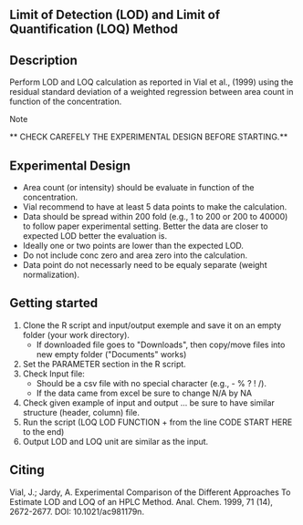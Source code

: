 Limit of Detection (LOD) and Limit of Quantification (LOQ) Method 
-----------------------------------------------------------------
Description
-----------
Perform LOD and LOQ calculation as reported in Vial et al., (1999) using the residual standard deviation of a weighted regression between area count in function of the concentration.

> [!NOTE]
> ** CHECK CAREFELY THE EXPERIMENTAL DESIGN BEFORE STARTING.**

Experimental Design
-----------
- Area count (or intensity) should be evaluate in function of the concentration.
- Vial recommend to have at least 5 data points to make the calculation.
- Data should be spread within 200 fold (e.g., 1 to 200 or 200 to 40000) 
  to follow paper experimental setting. Better the data are closer to expected LOD better the evaluation is.
- Ideally one or two points are lower than the expected LOD.
- Do not include conc zero and area zero into the calculation.
- Data point do not necessarly need to be equaly separate (weight normalization).

Getting started
----------------
1. Clone the R script and input/output exemple and save it on an empty folder (your work directory).
   - If downloaded file goes to "Downloads", then copy/move files into new empty folder ("Documents" works)
2. Set the PARAMETER section in the R script.
3. Check Input file:
   - Should be a csv file with no special character (e.g., - % ? ! /).
   - If the data came from excel be sure to change N/A by NA
4. Check given example of input and output ... be sure to have similar structure (header, column) file.
5. Run the script (LOQ LOD FUNCTION + from the line CODE START HERE to the end)
6. Output LOD and LOQ unit are similar as the input.

Citing
-------
Vial, J.; Jardy, A. Experimental Comparison of the Different Approaches 
To Estimate LOD and LOQ of an HPLC Method. 
Anal. Chem. 1999, 71 (14), 2672-2677. DOI: 10.1021/ac981179n.
